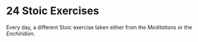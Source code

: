 # 24 Stoic Exercises

Every day, a different Stoic exercise taken either from the *Meditations* or the *Enchiridion*.
